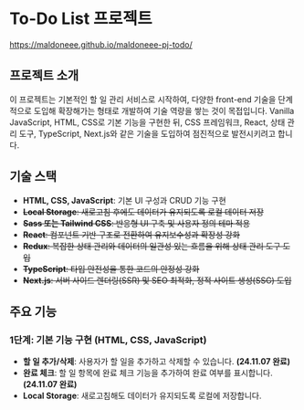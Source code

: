 # To-Do List 프로젝트

https://maldoneee.github.io/maldoneee-pj-todo/

## 프로젝트 소개

이 프로젝트는 기본적인 할 일 관리 서비스로 시작하여, 다양한 front-end 기술을 단계적으로 도입해 확장해가는 형태로 개발하여 기술 역량을 쌓는 것이 목접입니다.
Vanilla JavaScript, HTML, CSS로 기본 기능을 구현한 뒤, CSS 프레임워크, React, 상태 관리 도구, TypeScript, Next.js와 같은 기술을 도입하여 점진적으로 발전시키려고
합니다.

## 기술 스택

- **HTML, CSS, JavaScript**: 기본 UI 구성과 CRUD 기능 구현
- ~~**Local Storage**: 새로고침 후에도 데이터가 유지되도록 로컬 데이터 저장~~
- ~~**Sass 또는 Tailwind CSS**: 반응형 UI 구축 및 사용자 정의 테마 적용~~
- ~~**React**: 컴포넌트 기반 구조로 전환하여 유지보수성과 확장성 강화~~
- ~~**Redux**: 복잡한 상태 관리와 데이터의 일관성 있는 흐름을 위해 상태 관리 도구 도입~~
- ~~**TypeScript**: 타입 안전성을 통한 코드의 안정성 강화~~
- ~~**Next.js**: 서버 사이드 렌더링(SSR) 및 SEO 최적화, 정적 사이트 생성(SSG) 도입~~

## 주요 기능

### 1단계: 기본 기능 구현 (HTML, CSS, JavaScript)

- **할 일 추가/삭제**: 사용자가 할 일을 추가하고 삭제할 수 있습니다. **(24.11.07 완료)**
- **완료 체크**: 할 일 항목에 완료 체크 기능을 추가하여 완료 여부를 표시합니다. **(24.11.07 완료)**
- **Local Storage**: 새로고침해도 데이터가 유지되도록 로컬에 저장합니다.
